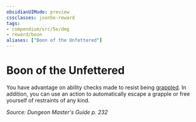 ```yaml
---
obsidianUIMode: preview
cssclasses: json5e-reward
tags:
- compendium/src/5e/dmg
- reward/boon
aliases: ["Boon of the Unfettered"]
---
```

# Boon of the Unfettered

You have advantage on ability checks made to resist being [grappled](_conditions.md#grappled). In addition, you can use an action to automatically escape a grapple or free yourself of restraints of any kind. 

*Source: Dungeon Master's Guide p. 232*